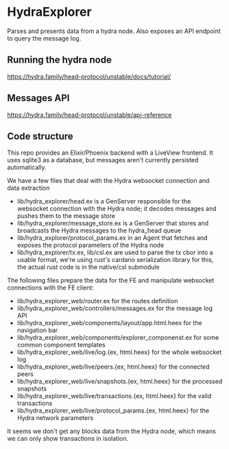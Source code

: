 # HydraExplorer

Parses and presents data from a hydra node. Also exposes an API endpoint to query the message log.

## Running the hydra node
https://hydra.family/head-protocol/unstable/docs/tutorial/

## Messages API
https://hydra.family/head-protocol/unstable/api-reference

## Code structure
This repo provides an Elixir/Phoenix backend with a LiveView frontend. It uses sqlite3 as a database, but messages
aren't currently persisted automatically.

We have a few files that deal with the Hydra websocket connection and data extraction
* lib/hydra_explorer/head.ex is a GenServer responsible for the websocket connection with the Hydra node; it decodes
  messages and pushes them to the message store
* lib/hydra_explorer/message_store.ex is a GenServer that stores and broadcasts the Hydra messages to the hydra_head
  queue
* lib/hydra_explorer/protocol_params.ex in an Agent that fetches and exposes the protocol parameters of the Hydra node
* lib/hydra_explorer/tx.ex, lib/csl.ex are used to parse the tx cbor into a usable format, we're using rust's cardano
  serialization library for this, the actual rust code is in the native/csl submodule

The following files prepare the data for the FE and manipulate websocket connections with the FE client:
* lib/hydra_explorer_web/router.ex for the routes definition
* lib/hydra_explorer_web/controllers/messages.ex for the message log API
* lib/hydra_explorer_web/components/layout/app.html.heex for the navigation bar
* lib/hydra_explorer_web/components/explorer_componenst.ex for some common component templates
* lib/hydra_explorer_web/live/log.{ex, html.heex} for the whole websocket log
* lib/hydra_explorer_web/live/peers.{ex, html.heex} for the connected peers
* lib/hydra_explorer_web/live/snapshots.{ex, html.heex} for the processed snapshots
* lib/hydra_explorer_web/live/transactions.{ex, html.heex} for the valid transactions
* lib/hydra_explorer_web/live/protocol_params.{ex, html.heex} for the Hydra network parameters

It seems we don't get any blocks data from the Hydra node, which means we can only show transactions in isolation.
